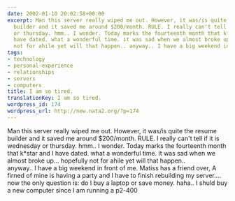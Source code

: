 ```yaml
---
date: 2002-01-10 20:02:58+00:00
excerpt: Man this server really wiped me out. However, it was/is quite the resume
  builder and it saved me around $200/month. RULE. I really can't tell if it is wednesday
  or thursday. hmm.. I wonder. Today marks the fourteenth month that k*star and I
  have dated. what a wonderful time. it was sad when we almost broke up... hopefully
  not for ahile yet will that happen.. anyway.. I have a big weekend in...
tags:
- technology
- personal-experience
- relationships
- servers
- computers
title: I am so tired.
translationKey: I am so tired.
wordpress_id: 174
wordpress_url: http://new.nata2.org/?p=174
---
```


Man this server really wiped me out. However, it was/is quite the resume builder and it saved me around $200/month. RULE. I really can't tell if it is wednesday or thursday. hmm.. I wonder. Today marks the fourteenth month that k*star and I have dated. what a wonderful time. it was sad when we almost broke up... hopefully not for ahile yet will that happen.. <br/>anyway.. I have a big weekend in front of me. Matiss has a friend over, A firned of mine is having a party and I have to finish rebuilding my server....<br/>
now the only question is: do I buy a laptop or save money. haha.. I shuld buy a new computer since I am running a p2-400